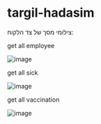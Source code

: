 # targil-hadasim
צילומי מסך של צד הלקוח:

get all employee

![image](https://github.com/yael324/targil-hadasim/assets/113331219/6414b32f-b131-42b7-8da7-f27543c36c69)

get all sick

![image](https://github.com/yael324/targil-hadasim/assets/113331219/ea3bb51f-a231-44fd-9ed3-d21c374489ee)

get all vaccination

![image](https://github.com/yael324/targil-hadasim/assets/113331219/29b91f74-edbe-4cd7-8a0f-2d0418cf7c15)

